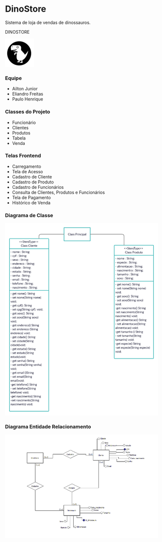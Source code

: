 ﻿# DinoStore
Sistema de loja de vendas de dinossauros.

DINOSTORE

![Logo](https://github.com/juniorperon/DinoStore/blob/main/src/lojadino/Imagens/logo_dino.png)

### Equipe
- Ailton Junior
- Eliandro Freitas
- Paulo Henrique

### Classes do Projeto

 - Funcionário
 - Clientes
 - Produtos
 - Tabela
 - Venda

### Telas Frontend

 - Carregamento
 - Tela de Acesso
 - Cadastro de Cliente
 - Cadastro de Produto
 - Cadastro de Funcionários
 - Consulta de Clientes, Produtos e Funcionários
 - Tela de Pagamento
 - Histórico de Venda


### Diagrama de Classe

![Diagrama de Classe](https://github.com/juniorperon/DinoStore/blob/main/Diagrama%20de%20Classe%20-%20DinoStore.png)


### Diagrama Entidade Relacionamento

![Diagrama Entidade e Relacionamento](https://github.com/juniorperon/DinoStore/blob/main/DER%20-%20DinoStore.png)


